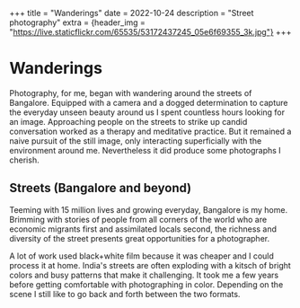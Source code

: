 +++
title = "Wanderings"
date = 2022-10-24
description = "Street photography"
extra = {header_img = "https://live.staticflickr.com/65535/53172437245_05e6f69355_3k.jpg"}
+++

# Wanderings

Photography, for me, began with wandering around the streets of Bangalore. Equipped with a camera and a dogged determination to capture the everyday unseen beauty around us I spent countless hours looking for an image. Approaching people on the streets to strike up candid conversation worked as a therapy and meditative practice. But it remained a naive pursuit of the still image, only interacting superficially with the environment around me. Nevertheless it did produce some photographs I cherish.


## Streets (Bangalore and beyond)

Teeming with 15 million lives and growing everyday, Bangalore is my home. Brimming with stories of people from all corners of the world who are economic migrants first and assimilated locals second, the richness and diversity of the street presents great opportunities for a photographer.

<div class="gallery">
  <a href="https://live.staticflickr.com/65535/53172437245_05e6f69355_3k.jpg" data-ngthumb="https://live.staticflickr.com/65535/53172437245_441f5103ca.jpg"> </a>
  <a href="https://live.staticflickr.com/65535/49389332148_cfc31b7485_b.jpg" data-ngthumb="https://live.staticflickr.com/65535/49389332148_cfc31b7485_c.jpg"> </a>
 <a href="https://live.staticflickr.com/65535/53171416317_966816eaca_b.jpg" data-ngthumb=""https://live.staticflickr.com/65535/53171416317_966816eaca_c.jpg> </a>
 <a href="https://live.staticflickr.com/65535/52639632751_b36f5b224f_3k.jpg" data-ngthumb="https://live.staticflickr.com/65535/52639632751_f6906bb7f7.jpg"> </a>
 <a href="https://live.staticflickr.com/65535/48622239751_ada2fe014b_3k.jpg" data-ngthumb="https://live.staticflickr.com/65535/48622239751_70dffe338c_c.jpg"> </a>
 <a href="https://live.staticflickr.com/65535/53794160651_0c6b3377b5_3k.jpg" data-ngthumb="https://live.staticflickr.com/65535/53794160651_be6100597a_c.jpg"> </a>
 <a href="https://live.staticflickr.com/65535/52486334699_cea618c4a3_3k.jpg" data-ngthumb="https://live.staticflickr.com/65535/52486334699_002c65ec5d_c.jpg"> </a>
</div>

A lot of work used black+white film because it was cheaper and I could process it at home. India's streets are often exploding with a kitsch of bright colors and busy patterns that make it challenging. It took me a few years before getting comfortable with photographing in color. Depending on the scene I still like to go back and forth between the two formats.

<div class="gallery">
 <a href="https://live.staticflickr.com/65535/49643629511_6d1e417eb4_3k.jpg" data-ngthumb="https://live.staticflickr.com/65535/49643629511_64a1517fe2_c.jpg"> </a>
 <a href="https://live.staticflickr.com/65535/52251043474_b9b263ee3a_3k.jpg" data-ngthumb="https://live.staticflickr.com/65535/52251043474_ac0964f8df_c.jpg"> </a>
 <a href="https://live.staticflickr.com/65535/52472553753_d43e61d488_3k.jpg" data-ngthumb="https://live.staticflickr.com/65535/52472553753_65e0e03a0d_c.jpg"> </a>
 <a href="https://live.staticflickr.com/65535/52250965716_ac88c624da_3k.jpg" data-ngthumb="https://live.staticflickr.com/65535/52250965716_fff5139509_c.jpg"> </a>
	<a href="https://live.staticflickr.com/65535/53794469844_6fdb47e082_3k.jpg" data-ngthumb="https://live.staticflickr.com/65535/53794469844_4f05fef386_c.jpg"> </a>
 <a href="https://live.staticflickr.com/65535/53591134794_410ad813ff_3k.jpg" data-ngthumb="https://live.staticflickr.com/65535/53591134794_9b35416170_c.jpg"> </a>
 <a href="https://live.staticflickr.com/65535/53794379438_5f7584a7e8_3k.jpg" data-ngthumb="https://live.staticflickr.com/65535/53794379438_049deae930_z.jpg"> </a>
 <a href="https://live.staticflickr.com/65535/53794469759_24080e3eac_k.jpg" data-ngthumb="https://live.staticflickr.com/65535/53794469759_1633d9c9a7_z.jpg"> </a>
 <a href="https://live.staticflickr.com/65535/52180548382_167061436b_3k.jpg" data-ngthumb="https://live.staticflickr.com/65535/52180548382_ec25cc4c46_c.jpg"></a>
</div>


